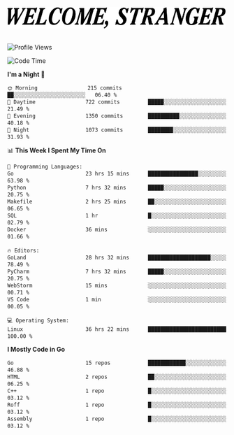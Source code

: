 <div>
  <picture>
    <source media="(prefers-color-scheme: dark)" srcset="./headers/welcome_white.png">
    <img alt="WELCOME, STRANGER" src="./headers/welcome.png" width="500">
  </picture>
</div>

<br>

![Profile Views](https://komarev.com/ghpvc/?username=darleet&color=blue)

<!--START_SECTION:waka-->
![Code Time](http://img.shields.io/badge/Code%20Time-717%20hrs%2042%20mins-blue)

**I'm a Night 🦉** 

```text
🌞 Morning                215 commits         ██░░░░░░░░░░░░░░░░░░░░░░░   06.40 % 
🌆 Daytime                722 commits         █████░░░░░░░░░░░░░░░░░░░░   21.49 % 
🌃 Evening                1350 commits        ██████████░░░░░░░░░░░░░░░   40.18 % 
🌙 Night                  1073 commits        ████████░░░░░░░░░░░░░░░░░   31.93 % 
```


📊 **This Week I Spent My Time On** 

```text
💬 Programming Languages: 
Go                       23 hrs 15 mins      ████████████████░░░░░░░░░   63.98 % 
Python                   7 hrs 32 mins       █████░░░░░░░░░░░░░░░░░░░░   20.75 % 
Makefile                 2 hrs 25 mins       ██░░░░░░░░░░░░░░░░░░░░░░░   06.65 % 
SQL                      1 hr                █░░░░░░░░░░░░░░░░░░░░░░░░   02.79 % 
Docker                   36 mins             ░░░░░░░░░░░░░░░░░░░░░░░░░   01.66 % 

🔥 Editors: 
GoLand                   28 hrs 32 mins      ████████████████████░░░░░   78.49 % 
PyCharm                  7 hrs 32 mins       █████░░░░░░░░░░░░░░░░░░░░   20.75 % 
WebStorm                 15 mins             ░░░░░░░░░░░░░░░░░░░░░░░░░   00.71 % 
VS Code                  1 min               ░░░░░░░░░░░░░░░░░░░░░░░░░   00.05 % 

💻 Operating System: 
Linux                    36 hrs 22 mins      █████████████████████████   100.00 % 
```

**I Mostly Code in Go** 

```text
Go                       15 repos            ████████████░░░░░░░░░░░░░   46.88 % 
HTML                     2 repos             ██░░░░░░░░░░░░░░░░░░░░░░░   06.25 % 
C++                      1 repo              █░░░░░░░░░░░░░░░░░░░░░░░░   03.12 % 
Roff                     1 repo              █░░░░░░░░░░░░░░░░░░░░░░░░   03.12 % 
Assembly                 1 repo              █░░░░░░░░░░░░░░░░░░░░░░░░   03.12 % 
```




<!--END_SECTION:waka-->
